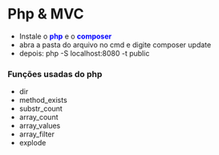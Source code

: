 # Php & MVC
- Instale o <span style="color:blue;font-weight:bold">php</span> e o <span style="color:blue;font-weight:bold">composer</span>
- abra a pasta do arquivo no cmd e digite composer update
- depois: php -S localhost:8080 -t public
### Funções usadas do php
- dir
- method_exists
- substr_count
- array_count
- array_values
- array_filter
- explode 